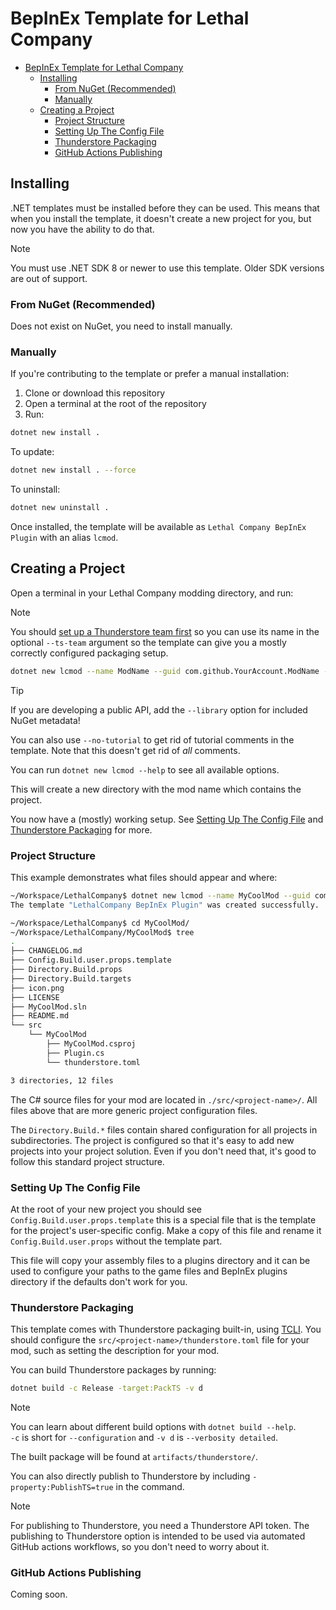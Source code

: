 # BepInEx Template for Lethal Company

- [BepInEx Template for Lethal Company](#bepinex-template-for-lethal-company)
  - [Installing](#installing)
    - [From NuGet (Recommended)](#from-nuget-recommended)
    - [Manually](#manually)
  - [Creating a Project](#creating-a-project)
    - [Project Structure](#project-structure)
    - [Setting Up The Config File](#setting-up-the-config-file)
    - [Thunderstore Packaging](#thunderstore-packaging)
    - [GitHub Actions Publishing](#github-actions-publishing)

## Installing

.NET templates must be installed before they can be used. This means that when you install the template, it doesn't create a new project for you, but now you have the ability to do that.

> [!NOTE]  
> You must use .NET SDK 8 or newer to use this template. Older SDK versions are out of support.

### From NuGet (Recommended)

Does not exist on NuGet, you need to install manually.

### Manually

If you're contributing to the template or prefer a manual installation:

1. Clone or download this repository
2. Open a terminal at the root of the repository
3. Run:

```bash
dotnet new install .
```

To update:

```bash
dotnet new install . --force
```

To uninstall:

```bash
dotnet new uninstall .
```

Once installed, the template will be available as `Lethal Company BepInEx Plugin` with an alias `lcmod`.

## Creating a Project

Open a terminal in your Lethal Company modding directory, and run:

> [!NOTE]  
> You should [set up a Thunderstore team first](<https://thunderstore.io/settings/teams/create/>) so you can use its name in the optional `--ts-team` argument so the template can give you a mostly correctly configured packaging setup.

```sh
dotnet new lcmod --name ModName --guid com.github.YourAccount.ModName --ts-team YourThunderstoreTeam
```

> [!TIP]  
> If you are developing a public API, add the `--library` option for included NuGet metadata!
>
> You can also use `--no-tutorial` to get rid of tutorial comments in the template. Note that this doesn't get rid of _all_ comments.
>
> You can run `dotnet new lcmod --help` to see all available options.

This will create a new directory with the mod name which contains the project.

You now have a (mostly) working setup. See [Setting Up The Config File](#setting-up-the-config-file) and [Thunderstore Packaging](#thunderstore-packaging) for more.

### Project Structure

This example demonstrates what files should appear and where:

```sh
~/Workspace/LethalCompany$ dotnet new lcmod --name MyCoolMod --guid com.github.Hamunii.MyCoolMod --ts-team Hamunii
The template "LethalCompany BepInEx Plugin" was created successfully.

~/Workspace/LethalCompany$ cd MyCoolMod/
~/Workspace/LethalCompany/MyCoolMod$ tree
.
├── CHANGELOG.md
├── Config.Build.user.props.template
├── Directory.Build.props
├── Directory.Build.targets
├── icon.png
├── LICENSE
├── MyCoolMod.sln
├── README.md
└── src
    └── MyCoolMod
        ├── MyCoolMod.csproj
        ├── Plugin.cs
        └── thunderstore.toml

3 directories, 12 files
```

The C# source files for your mod are located in `./src/<project-name>/`. All files above that are more generic project configuration files.

The `Directory.Build.*` files contain shared configuration for all projects in subdirectories. The project is configured so that it's easy to add new projects into your project solution. Even if you don't need that, it's good to follow this standard project structure.

### Setting Up The Config File

At the root of your new project you should see `Config.Build.user.props.template` this is a special file that is the template for the project's user-specific config. Make a copy of this file and rename it `Config.Build.user.props` without the template part.

This file will copy your assembly files to a plugins directory and it can be used to configure your paths to the game files and BepInEx plugins directory if the defaults don't work for you.

### Thunderstore Packaging

This template comes with Thunderstore packaging built-in, using [TCLI](<https://github.com/thunderstore-io/thunderstore-cli>). You should configure the `src/<project-name>/thunderstore.toml` file for your mod, such as setting the description for your mod.

You can build Thunderstore packages by running:

```sh
dotnet build -c Release -target:PackTS -v d
```

> [!NOTE]  
> You can learn about different build options with `dotnet build --help`.  
> `-c` is short for `--configuration` and `-v d` is `--verbosity detailed`.

The built package will be found at `artifacts/thunderstore/`.

You can also directly publish to Thunderstore by including `-property:PublishTS=true` in the command.

> [!NOTE]
> For publishing to Thunderstore, you need a Thunderstore API token. The publishing to Thunderstore option is intended to be used via automated GitHub actions workflows, so you don't need to worry about it.

### GitHub Actions Publishing

Coming soon.
